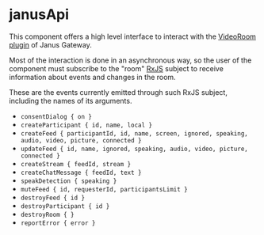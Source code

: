 # janusApi

This component offers a high level interface to interact with the
[VideoRoom plugin](https://janus.conf.meetecho.com/docs/videoroom.html) 
of Janus Gateway.

Most of the interaction is done in an asynchronous way, so the user of the
component must subscribe to the "room" [RxJS](https://rxjs-dev.firebaseapp.com/)
subject to receive information about events and changes in the room.

These are the events currently emitted through such RxJS subject, including the
names of its arguments.

  * `consentDialog { on }`
  * `createParticipant { id, name, local }`
  * `createFeed { participantId, id, name, screen, ignored, speaking, audio, video, picture, connected }`
  * `updateFeed { id, name, ignored, speaking, audio, video, picture, connected }`
  * `createStream { feedId, stream }`
  * `createChatMessage { feedId, text }`
  * `speakDetection { speaking }`
  * `muteFeed { id, requesterId, participantsLimit }`
  * `destroyFeed { id }`
  * `destroyParticipant { id }`
  * `destroyRoom { }`
  * `reportError { error }`

